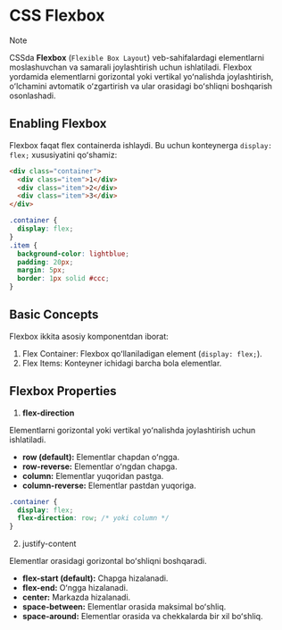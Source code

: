 # CSS Flexbox

> [!NOTE]
> CSSda **Flexbox** (`Flexible Box Layout`) veb-sahifalardagi elementlarni moslashuvchan va samarali joylashtirish uchun ishlatiladi. Flexbox yordamida elementlarni gorizontal yoki vertikal yoʻnalishda joylashtirish, oʻlchamini avtomatik oʻzgartirish va ular orasidagi boʻshliqni boshqarish osonlashadi.

## Enabling Flexbox

Flexbox faqat flex containerda ishlaydi. Bu uchun konteynerga `display: flex;` xususiyatini qoʻshamiz:

```html
<div class="container">
  <div class="item">1</div>
  <div class="item">2</div>
  <div class="item">3</div>
</div>
```

```css
.container {
  display: flex;
}
.item {
  background-color: lightblue;
  padding: 20px;
  margin: 5px;
  border: 1px solid #ccc;
}
```

## Basic Concepts

Flexbox ikkita asosiy komponentdan iborat:

1. Flex Container: Flexbox qoʻllaniladigan element (`display: flex;`).
2. Flex Items: Konteyner ichidagi barcha bola elementlar.

## Flexbox Properties

1. **flex-direction**

Elementlarni gorizontal yoki vertikal yoʻnalishda joylashtirish uchun ishlatiladi.

- **row (default):** Elementlar chapdan oʻngga.
- **row-reverse:** Elementlar oʻngdan chapga.
- **column:** Elementlar yuqoridan pastga.
- **column-reverse:** Elementlar pastdan yuqoriga.

```css
.container {
  display: flex;
  flex-direction: row; /* yoki column */
}
```

2. justify-content

Elementlar orasidagi gorizontal boʻshliqni boshqaradi.

- **flex-start (default):** Chapga hizalanadi.
- **flex-end:** Oʻngga hizalanadi.
- **center:** Markazda hizalanadi.
- **space-between:** Elementlar orasida maksimal boʻshliq.
- **space-around:** Elementlar orasida va chekkalarda bir xil boʻshliq.